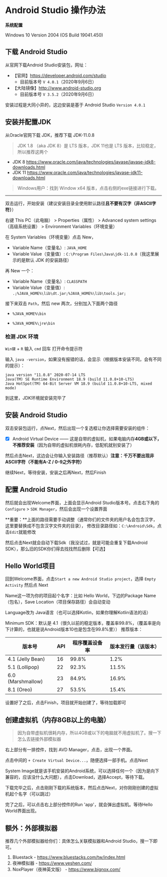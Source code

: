 # Android Studio 操作办法

**系统配置**

Windows 10 Version 2004 (OS Build 19041.450)

## 下载 Android Studio

从官网下载Android Studio安装包，网址：

* 【官网】https://developer.android.com/studio
  * 目前版本号 `V 4.0.1`（2020年9月6日）
* 【大陆镜像】http://www.android-studio.org
  * 目前版本号 `V 3.5.2`（2020年9月6日）

安装过程是大同小异的，这边安装是基于 Android Studio `Version 4.0.1`

## 安装并配置JDK

从Oracle官网下载 JDK，推荐下载 JDK-11.0.8 

> JDK 1.8 （aka JDK 8）是 LTS 版本，JDK 11也是 LTS 版本，比较稳定，所以推荐这两个

* JDK 8 https://www.oracle.com/java/technologies/javase/javase-jdk8-downloads.html
* JDK 11 https://www.oracle.com/java/technologies/javase-jdk11-downloads.html

> Windows用户：找到 Window x64 版本，点击右侧的exe链接进行下载。

---

双击运行，开始安装（建议安装目录全使用默认路径**且不要有汉字（非ASCII字符）**）

右键 This PC（此电脑） > Properties（属性） > Advanced system settings（高级系统设置） > Environment Variables（环境变量）

在 System Variables（环境变量）点击 New，

* Variable Name（变量名）: `JAVA_HOME`
* Variable Value（变量值）: `C:\Program Files\Java\jdk-11.0.8`（我这里展示的是默认 JDK 的安装路径）

再 New 一个：

* Variable Name（变量名）: `CLASSPATH`
* Variable Value（变量值）: `.;%JAVA_HOME%\lib\dt.jar;%JAVA_HOME%\lib\tools.jar;`

接下来双击 `Path`，然后 new 两次，分别加入下面两个路径

* `%JAVA_HOME%\bin`

* `%JAVA_HOME%\jre\bin`

### 检测 JDK 环境

`Win键` + `R` 输入 `cmd` 回车 打开命令提示符

输入 `java -version`，如果没有报错的话，会显示（根据版本安装不同，会有不同的提示）：

```
java version "11.0.8" 2020-07-14 LTS
Java(TM) SE Runtime Environment 18.9 (build 11.0.8+10-LTS)
Java HotSpot(TM) 64-Bit Server VM 18.9 (build 11.0.8+10-LTS, mixed mode)
```

到这里，JDK环境就安装完毕了

## 安装 Android Studio

双击安装包运行，点Next，然后出现一个复选框让你选择需要安装的组件：

- [x] Android Virtual Device —— 这是自带的虚拟机，如果电脑内存**4GB或以下，不推荐安装**（因为自带的虚拟机很耗内存，低配机就别安装了）

然后点击Next，这边会让你输入安装路径（推荐默认）**注意：千万不要出现非ASCII字符（不能有A-Z / 0-9之外字符）**

继续Next，等待安装，安装之后再Next，然后Finish

## 配置 Android Studio

然后就会出现Welcome界面，上面会显示Android Studio版本号。点击右下角的`Configure` > `SDK Manager`，然后会出现一个设置界面

**重要：**上面的路径需要手动调整（通常你们的文件夹的用户名会包含汉字，这里要替换成不包含汉字文件夹的目录），
修改目录路径如：`C:\Android\Sdk`，点击`Edit`就能修改

然后点击Next就会自动下载Sdk（我没试过，就是可能会重复下载Android SDK），那么旧的SDK你们得去找找然后删除【可选】

## Hello World项目

回到Welcome界面，点击`Start a new Android Studio project`，选择 `Empty Activity` 然后点 Next

Name这一项为你的项目起个名字：比如 Hello World，下边的Package Name（包名），Save Location（项目保存路径）会自动变动

Language改为 Java语言（也可以选择Kotlin，如果你理解Kotlin语法的话）

Minimum SDK：默认是 4.1（很久以前的稳定版本，覆盖率99.8%，（覆盖率是向下计算的，也就是说Android版本10也是包含在99.8%里））
推荐版本：

 

| 版本号            | API  | 程序覆盖设备率 | 版本发行量（该版本） |
| ----------------- | ---- | -------------- | -------------------- |
| 4.1 (Jelly Bean)  | 16   | 99.8%          | 1.2%                 |
| 5.1 (Lollipop)    | 22   | 92.3%          | 11.5%                |
| 6.0 (Marshmallow) | 23   | 84.9%          | 16.9%                |
| 8.1 (Oreo)        | 27   | 53.5%          | 15.4%                |

设置好了之后，点击Finish，项目就开始创建了，等待加载即可

## 创建虚拟机（内存8GB以上的电脑）

> 因为自带虚拟机很耗内存，所以4GB或以下的电脑就不用虚拟机了。搜一下怎么去链接外部模拟器

右上部分有一排控件，找到 AVD Manager，点击，出现一个界面。

点击中间的 `+ Create Virtual Device...`，随便选择一部手机。点击Next

System Image就是该手机安装的Android系统，可以选择任何一个（因为是向下兼容的，应该没什么大问题），点击Download，选择Accept，等待下载。

下载完毕之后，点击刚刚下载的系统版本，然后点击Next，对你刚刚创建的虚拟机起个名字（可以跳过）

完了之后，可以点击右上部分控件的Run 'app'，就会弹出虚拟机。等待Hello World界面出现。

## 额外：外部模拟器

推荐几个外部模拟器给你们：具体怎么关联模拟器和Android Studio，搜一下即可。

1. Bluestack - https://www.bluestacks.com/tw/index.html
2. 夜神模拟器 - https://www.yeshen.com/
3. NoxPlayer（夜神英文版） - https://www.bignox.com/